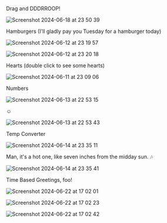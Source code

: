 Drag and DDDRROOP!

![Screenshot 2024-06-18 at 23 50 39](https://github.com/GutarManboy1/Javascript-Ruby-Exercises-Pt.2/assets/122960936/fc5c4265-b338-42ae-a34e-f01ecf03291c)

Hamburgers (I'll gladly pay you Tuesday for a hamburger today)

![Screenshot 2024-06-12 at 23 19 57](https://github.com/GutarManboy1/Javascript-Ruby-Exercises/assets/122960936/3e1564e1-f1b6-406d-95f1-3df22b409f4a)

![Screenshot 2024-06-12 at 23 20 18](https://github.com/GutarManboy1/Javascript-Ruby-Exercises/assets/122960936/16990313-7d18-4caa-9dd0-f5c1fadff809)


Hearts (double click to see some hearts)

![Screenshot 2024-06-11 at 23 09 06](https://github.com/GutarManboy1/Javascript-Ruby-Exercises/assets/122960936/578c892b-4942-4c8b-8c18-5ae7e519f647)

Numbers

![Screenshot 2024-06-13 at 22 53 15](https://github.com/GutarManboy1/Javascript-Ruby-Exercises/assets/122960936/e0e4457f-2aad-43b2-ae68-73edfe6a5f36)

☺️ 

![Screenshot 2024-06-13 at 22 53 43](https://github.com/GutarManboy1/Javascript-Ruby-Exercises/assets/122960936/2bf4bc67-69f1-4b94-ab8e-28a41a8ff530)

Temp Converter

![Screenshot 2024-06-14 at 23 35 11](https://github.com/GutarManboy1/Javascript-Ruby-Exercises-Pt.2/assets/122960936/5c711baa-c4ea-4cff-9b33-6299f4580e66)

Man, it's a hot one, like seven inches from the midday sun. 🎶 

![Screenshot 2024-06-14 at 23 35 41](https://github.com/GutarManboy1/Javascript-Ruby-Exercises-Pt.2/assets/122960936/8ae1bfbf-e873-4acc-8b8d-783a6e88e42d)

Time Based Greetings, foo!

![Screenshot 2024-06-22 at 17 02 01](https://github.com/GutarManboy1/Javascript-Ruby-Exercises-Pt.2/assets/122960936/3c49868a-64cf-4b26-bb08-b40e64d5335f)

![Screenshot 2024-06-22 at 17 02 23](https://github.com/GutarManboy1/Javascript-Ruby-Exercises-Pt.2/assets/122960936/e07b9015-4aee-4bb5-9821-6bb33b935ab7)

![Screenshot 2024-06-22 at 17 02 42](https://github.com/GutarManboy1/Javascript-Ruby-Exercises-Pt.2/assets/122960936/f34b68b7-84d3-45d8-9162-270f6a9b6df5)

